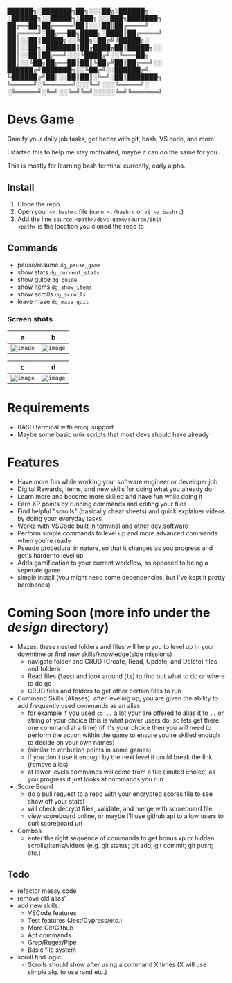 
██████╗░███████╗██╗░░░██╗░██████╗  ░██████╗░░█████╗░███╗░░░███╗███████╗
██╔══██╗██╔════╝██║░░░██║██╔════╝  ██╔════╝░██╔══██╗████╗░████║██╔════╝
██║░░██║█████╗░░╚██╗░██╔╝╚█████╗░  ██║░░██╗░███████║██╔████╔██║█████╗░░
██║░░██║██╔══╝░░░╚████╔╝░░╚═══██╗  ██║░░╚██╗██╔══██║██║╚██╔╝██║██╔══╝░░
██████╔╝███████╗░░╚██╔╝░░██████╔╝  ╚██████╔╝██║░░██║██║░╚═╝░██║███████╗
╚═════╝░╚══════╝░░░╚═╝░░░╚═════╝░  ░╚═════╝░╚═╝░░╚═╝╚═╝░░░░░╚═╝╚══════╝
# Devs Game
Gamify your daily job tasks, get better with git, bash, VS code, and more!

I started this to help me stay motivated, maybe it can do the same for you.

This is mostly for learning bash terminal currently, early alpha.

## Install
1. Clone the repo
2. Open your `~/.bashrc` file (`nano ~./bashrc` or `vi ~/.bashrc`)
3. Add the line `source <path>/devs-game/source/init` <br>
`<path>` is the location you cloned the repo to

## Commands
- pause/resume `dg_pause_game`
- show stats   `dg_current_stats`
- show guide   `dg_guide`
- show items   `dg_show_items`
- show scrolls `dg_scrolls`
- leave maze   `dg_maze_quit`

### Screen shots
a|b|
--|--|
<kbd> ![image](https://user-images.githubusercontent.com/87285224/162610212-24e08a9d-3154-4f65-8dc2-5758d3596957.png)</kbd>|<kbd>![image](https://user-images.githubusercontent.com/87285224/162609655-0e5f2275-6aa6-430b-ab8c-9e6fe822f975.png)</kbd>|

c|d|
--|--|
<kbd>![image](https://user-images.githubusercontent.com/87285224/162610812-183661f1-d194-4bdd-8237-5eadd1530251.png)</kbd>|<kbd>![image](https://user-images.githubusercontent.com/87285224/162614733-6fafe1b4-1de8-4e4d-9e79-20fa2dfce1f5.png)</kbd>|

# Requirements
- BASH terminal with emoji support
- Maybe some basic unix scripts that most devs should have already

# Features
- Have more fun while working your software engineer or developer job
- Digital Rewards, Items, and new skills for doing what you already do
- Learn more and become more skilled and have fun while doing it
- Earn XP points by running commands and editing your files
- Find helpful "scrolls" (basically cheat sheets) and quick explainer videos by doing your everyday tasks
- Works with VSCode built in terminal and other dev software
- Perform simple commands to level up and more advanced commands when you're ready
- Pseudo procedural in nature, so that it changes as you progress and get's harder to level up
- Adds gamification to your current workflow, as opposed to being a seperate game
- simple install (you might need some dependencies, but I've kept it pretty barebones)

# Coming Soon (more info under the _design_ directory)
- Mazes: these nested folders and files will help you to level up in your downtime or find new skills/knowledge(side missions)
  - navigate folder and CRUD (Create, Read, Update, and Delete) files and folders
  - Read files (`less`) and look around (`ls`) to find out what to do or where to do go
  - CRUD files and folders to get other certain files to run
- Command Skills (Aliases): after leveling up, you are given the ability to add frequently used commands as an alias
  - for example if you used `cd ..` a lot your are offered to alias it to `..` or string of your choice (this is what power users do, so lets get there one command at a time)
    (if it's your choice then you will need to perform the action within the game to ensure you're skilled enough to decide on your own names)
  - (similar to atribution points in some games)
  - if you don't use it enough by the next level it could break the link (remove alias)
  - at lower levels commands will come from a file (limited choice) as you progress it just looks at commands you run
- Score Board
  - do a pull request to a repo with your encrypted scores file to see show off your stats!
  - will check decrypt files, validate, and merge with scoreboard file
  - view scoreboard online, or maybe I'll use github api to allow users to curl scoreboard url 
- Combos
  - enter the right sequence of commands to get bonus xp or hidden scrolls/items/videos (e.g. git status; git add; git commit; git push; etc.)

## Todo
- refactor messy code
- remove old alias'
- add new skills:
  - VSCode features
  - Test features (Jest/Cypress/etc.)
  - More Git/Github
  - Apt commands
  - Grep/Regex/Pipe
  - Basic file system
- scroll find logic
  - Scrolls should show after using a command X times (X will use simple alg. to use rand etc.)


